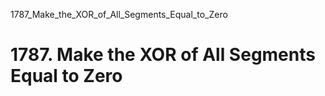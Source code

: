 1787_Make_the_XOR_of_All_Segments_Equal_to_Zero
# 1787. Make the XOR of All Segments Equal to Zero

